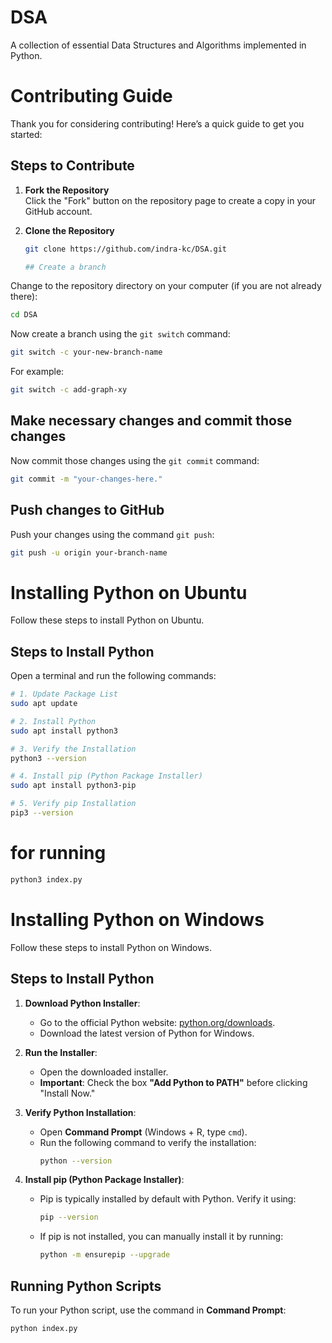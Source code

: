 # DSA

A collection of essential Data Structures and Algorithms implemented in Python.


# Contributing Guide

Thank you for considering contributing! Here’s a quick guide to get you started:

## Steps to Contribute

1. **Fork the Repository**  
   Click the "Fork" button on the repository page to create a copy in your GitHub account.

2. **Clone the Repository**  
   ```bash
   git clone https://github.com/indra-kc/DSA.git

   ## Create a branch

Change to the repository directory on your computer (if you are not already there):

```bash
cd DSA
```

Now create a branch using the `git switch` command:

```bash
git switch -c your-new-branch-name
```

For example:

```bash
git switch -c add-graph-xy
```

## Make necessary changes and commit those changes

Now commit those changes using the `git commit` command:

```bash
git commit -m "your-changes-here."
```



## Push changes to GitHub

Push your changes using the command `git push`:

```bash
git push -u origin your-branch-name
```



# Installing Python on Ubuntu

Follow these steps to install Python on Ubuntu.

## Steps to Install Python

Open a terminal and run the following commands:

```sh
# 1. Update Package List
sudo apt update

# 2. Install Python
sudo apt install python3

# 3. Verify the Installation
python3 --version

# 4. Install pip (Python Package Installer)
sudo apt install python3-pip

# 5. Verify pip Installation
pip3 --version
```

# for running

```sh
python3 index.py
```

# Installing Python on Windows

Follow these steps to install Python on Windows.

## Steps to Install Python

1. **Download Python Installer**:
   - Go to the official Python website: [python.org/downloads](https://www.python.org/downloads/).
   - Download the latest version of Python for Windows.

2. **Run the Installer**:
   - Open the downloaded installer.
   - **Important**: Check the box **"Add Python to PATH"** before clicking "Install Now."

3. **Verify Python Installation**:
   - Open **Command Prompt** (Windows + R, type `cmd`).
   - Run the following command to verify the installation:
     ```sh
     python --version
     ```

4. **Install pip (Python Package Installer)**:
   - Pip is typically installed by default with Python. Verify it using:
     ```sh
     pip --version
     ```

   - If pip is not installed, you can manually install it by running:
     ```sh
     python -m ensurepip --upgrade
     ```

## Running Python Scripts

To run your Python script, use the command in **Command Prompt**:

```sh
python index.py

